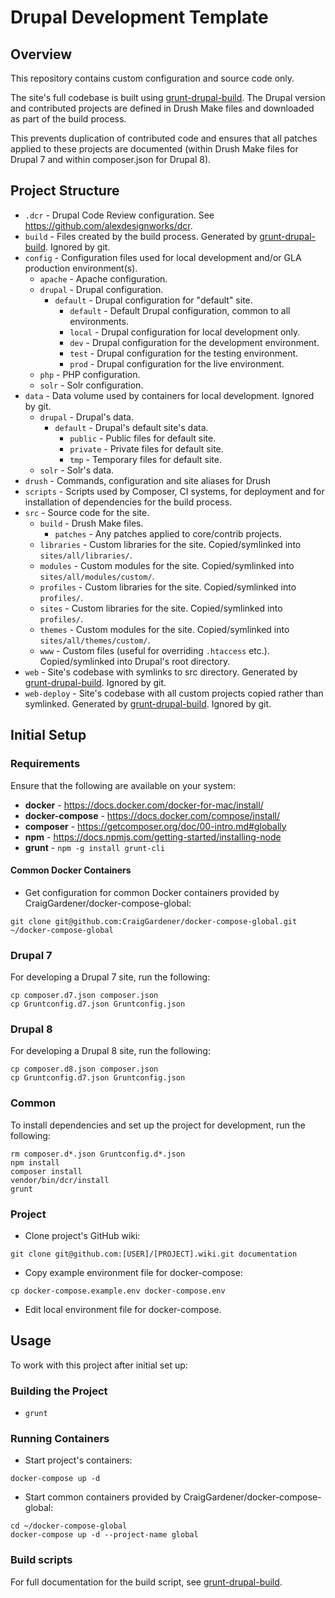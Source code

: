 Drupal Development Template
===========================

## Overview

This repository contains custom configuration and source code only.

The site's full codebase is built using [grunt-drupal-build](https://www.npmjs.com/package/grunt-drupal-build).
The Drupal version and contributed projects are defined in Drush Make files and downloaded as part of the build process.

This prevents duplication of contributed code and ensures that all patches applied to these projects are documented (within Drush Make files for Drupal 7 and within composer.json for Drupal 8).


## Project Structure

- `.dcr` - Drupal Code Review configuration. See https://github.com/alexdesignworks/dcr.
- `build` - Files created by the build process. Generated by [grunt-drupal-build](https://www.npmjs.com/package/grunt-drupal-build). Ignored by git.
- `config` - Configuration files used for local development and/or GLA production environment(s).
  - `apache` - Apache configuration.
  - `drupal` - Drupal configuration.
    - `default` - Drupal configuration for "default" site.
      - `default` - Default Drupal configuration, common to all environments.
      - `local` - Drupal configuration for local development only.
      - `dev` - Drupal configuration for the development environment.
      - `test` - Drupal configuration for the testing environment.
      - `prod` - Drupal configuration for the live environment.
  - `php` - PHP configuration.
  - `solr` - Solr configuration.
- `data` - Data volume used by containers for local development. Ignored by git.
  - `drupal` - Drupal's data.
    - `default` - Drupal's default site's data.
      - `public` - Public files for default site.
      - `private` - Private files for default site.
      - `tmp` - Temporary files for default site.
  - `solr` - Solr's data.
- `drush` - Commands, configuration and site aliases for Drush
- `scripts` - Scripts used by Composer, CI systems, for deployment and for installation of dependencies for the build process.
- `src` - Source code for the site.
  - `build` - Drush Make files.
    - `patches` - Any patches applied to core/contrib projects.
  - `libraries` - Custom libraries for the site. Copied/symlinked into `sites/all/libraries/`.
  - `modules` - Custom modules for the site. Copied/symlinked into `sites/all/modules/custom/`.
  - `profiles` - Custom libraries for the site. Copied/symlinked into `profiles/`.
  - `sites` - Custom libraries for the site. Copied/symlinked into `profiles/`.
  - `themes` - Custom modules for the site. Copied/symlinked into `sites/all/themes/custom/`.
  - `www` - Custom files (useful for overriding `.htaccess` etc.). Copied/symlinked into Drupal's root directory.
- `web` - Site's codebase with symlinks to src directory. Generated by [grunt-drupal-build](https://www.npmjs.com/package/grunt-drupal-build). Ignored by git.
- `web-deploy` - Site's codebase with all custom projects copied rather than symlinked. Generated by [grunt-drupal-build](https://www.npmjs.com/package/grunt-drupal-build). Ignored by git.

## Initial Setup

### Requirements
Ensure that the following are available on your system:
- **docker** - https://docs.docker.com/docker-for-mac/install/
- **docker-compose** - https://docs.docker.com/compose/install/
- **composer** - https://getcomposer.org/doc/00-intro.md#globally
- **npm** - https://docs.npmjs.com/getting-started/installing-node
- **grunt** - `npm -g install grunt-cli`

#### Common Docker Containers
- Get configuration for common Docker containers provided by CraigGardener/docker-compose-global:

````
git clone git@github.com:CraigGardener/docker-compose-global.git ~/docker-compose-global
````

### Drupal 7
For developing a Drupal 7 site, run the following:

````
cp composer.d7.json composer.json
cp Gruntconfig.d7.json Gruntconfig.json
````

### Drupal 8
For developing a Drupal 8 site, run the following:

````
cp composer.d8.json composer.json
cp Gruntconfig.d7.json Gruntconfig.json
````

### Common
To install dependencies and set up the project for development, run the following:

````
rm composer.d*.json Gruntconfig.d*.json
npm install
composer install
vendor/bin/dcr/install
grunt
````

### Project
- Clone project's GitHub wiki:
````
git clone git@github.com:[USER]/[PROJECT].wiki.git documentation
````
- Copy example environment file for docker-compose:
````
cp docker-compose.example.env docker-compose.env
````
- Edit local environment file for docker-compose.

## Usage

To work with this project after initial set up:

### Building the Project

- `grunt`

### Running Containers

- Start project's containers:
````
docker-compose up -d
````
- Start common containers provided by CraigGardener/docker-compose-global:
````
cd ~/docker-compose-global
docker-compose up -d --project-name global
````

### Build scripts
For full documentation for the build script, see [grunt-drupal-build](https://www.npmjs.com/package/grunt-drupal-build).
